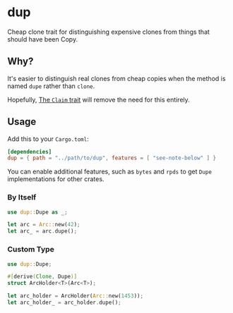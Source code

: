 # dup

Cheap clone trait for distinguishing expensive clones from things that should
have been Copy.

## Why?

It's easier to distinguish real clones from cheap copies when the method is
named `dupe` rather than `clone`.

Hopefully,
[The `Claim` trait](https://smallcultfollowing.com/babysteps/blog/2024/06/26/claim-followup-1/)
will remove the need for this entirely.

## Usage

Add this to your `Cargo.toml`:

```toml
[dependencies]
dup = { path = "../path/to/dup", features = [ "see-note-below" ] }
```

You can enable additional features, such as `bytes` and `rpds` to get `Dupe`
implementations for other crates.

### By Itself

```rs
use dup::Dupe as _;

let arc = Arc::new(42);
let arc_ = arc.dupe();
```

### Custom Type

```rs
use dup::Dupe;

#[derive(Clone, Dupe)]
struct ArcHolder<T>(Arc<T>);

let arc_holder = ArcHolder(Arc::new(1453));
let arc_holder_ = arc_holder.dupe();
```
